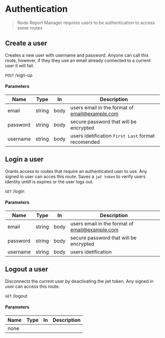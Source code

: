 # Authentication

> Node Report Manager requires users to be authentication to access some routes

## Create a user

Creates a new user with username and password. Anyone can call this route, however, if they they use an email already connected to a current user it will fail.

`POST` /sign-up

#### Parameters

| Name        | Type   | In   | Description  |
| ----------- | -----  | ---  | ------------ |
| email       | string | body | users email in the format of email@example.com |
| password    | string | body | secure password that will be encrypted |
| username    | string | body | users idetification `First Last` format recomended |

## Login a user

Grants access to routes that require an authenticated user to use. Any signed in user can acces this route. Saves a `jwt token` to verify users identity untill is expires or the user logs out.

`GET` /login

#### Parameters

| Name        | Type   | In   | Description  |
| ----------- | -----  | ---  | ------------ |
| email       | string | body | users email in the format of email@example.com |
| password    | string | body | secure password that will be encrypted |
| username    | string | body | users idetification |

## Logout a user

Disconnects the current user by deactivating the jwt token. Any signed in user can access this route.

`GET` /logout

#### Parameters

| Name        | Type   | In   | Description  |
| ----------- | -----  | ---  | ------------ |
| none        |        |      |              |



